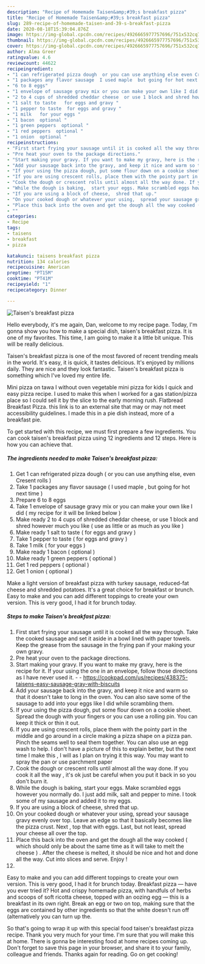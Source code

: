 ```yaml
---
description: "Recipe of Homemade Taisen&amp;#39;s breakfast pizza"
title: "Recipe of Homemade Taisen&amp;#39;s breakfast pizza"
slug: 289-recipe-of-homemade-taisen-and-39-s-breakfast-pizza
date: 2020-08-18T15:39:04.876Z
image: https://img-global.cpcdn.com/recipes/4926665977757696/751x532cq70/taisens-breakfast-pizza-recipe-main-photo.jpg
thumbnail: https://img-global.cpcdn.com/recipes/4926665977757696/751x532cq70/taisens-breakfast-pizza-recipe-main-photo.jpg
cover: https://img-global.cpcdn.com/recipes/4926665977757696/751x532cq70/taisens-breakfast-pizza-recipe-main-photo.jpg
author: Alma Greer
ratingvalue: 4.6
reviewcount: 44622
recipeingredient:
- "1 can refrigerated pizza dough  or you can use anything else even Cresent rolls "
- "1 packages any flavor sausage  I used maple  but going for hot next time "
- "6 to 8 eggs"
- "1 envelope of sausage gravy mix or you can make your own like I did  my recipe for it will be linked below "
- "2 to 4 cups of shredded cheddar cheese  or use 1 block and shred however much you like   use as little or as much as you like "
- "1 salt to taste   for eggs and gravy "
- "1 pepper to taste  for eggs and gravy "
- "1 milk   for your eggs "
- "1 bacon  optional "
- "1 green peppers  optional "
- "1 red peppers  optional "
- "1 onion  optional "
recipeinstructions:
- "First start frying your sausage until it is cooked all the way through. Take the cooked sausage and set it aside in a bowl lined with paper towels. Keep the grease from the sausage in the frying pan if your making your own gravy."
- "Pre heat your oven to the package directions."
- "Start making your gravy. If you want to make my gravy, here is the recipe for it. If your using the one in an envelope, follow those directions as I have never used it.  https://cookpad.com/us/recipes/438375-taisens-easy-sausage-gray-with-biscuits"
- "Add your sausage back into the gravy, and keep it nice and warm so that it doesn&#39;t take to long in the oven. You can also save some of the sausage to add into your eggs like I did while scrambling them."
- "If your using the pizza dough, put some flour down on a cookie sheet. Spread the dough with your fingers or you can use a rolling pin. You can keep it thick or thin it out."
- "If you are using crescent rolls, place them with the pointy part in the middle and go around in a circle making a pizza shape on a pizza pan. Pinch the seams well to seal them together.  You can also use an egg wash to help. I don&#39;t have a picture of this to explain better,  but the next time I make this , I will as I plan on trying it this way. You may want to spray the pan or use parchment paper"
- "Cook the dough or crescent rolls until almost all the way done. If you cook it all the way , it&#39;s ok just be careful when you put it back in so you don&#39;t burn it."
- "While the dough is baking,  start your eggs. Make scrambled eggs however you normally do. I just add milk, salt and pepper to mine. I took some of my sausage and added it to my eggs."
- "If you are using a block of cheese,  shred that up."
- "On your cooked dough or whatever your using,  spread your sausage gravy evenly over top. Leave an edge so that it basically becomes like the pizza crust.  Next , top that with eggs. Last, but not least,  spread your cheese all over the top."
- "Place this back into the oven and get the dough all the way cooked ( which should only be about the same time as it will take to melt the cheese ) . After the cheese is melted,  it should be nice and hot and done all the way.  Cut into slices and serve. Enjoy !"
- ""
categories:
- Recipe
tags:
- taisens
- breakfast
- pizza

katakunci: taisens breakfast pizza 
nutrition: 134 calories
recipecuisine: American
preptime: "PT15M"
cooktime: "PT41M"
recipeyield: "1"
recipecategory: Dinner

---
```



![Taisen&#39;s breakfast pizza](https://img-global.cpcdn.com/recipes/4926665977757696/751x532cq70/taisens-breakfast-pizza-recipe-main-photo.jpg)

Hello everybody, it's me again, Dan, welcome to my recipe page. Today, I'm gonna show you how to make a special dish, taisen&#39;s breakfast pizza. It is one of my favorites. This time, I am going to make it a little bit unique. This will be really delicious.

Taisen&#39;s breakfast pizza is one of the most favored of recent trending meals in the world. It's easy, it is quick, it tastes delicious. It's enjoyed by millions daily. They are nice and they look fantastic. Taisen&#39;s breakfast pizza is something which I've loved my entire life.

Mini pizza on tawa I without oven vegetable mini pizza for kids I quick and easy pizza recipe. I used to make this when I worked for a gas station/pizza place so I could sell it by the slice to the early morning rush. Flatbread Breakfast Pizza. this link is to an external site that may or may not meet accessibility guidelines. I made this in a pie dish instead, more of a breakfast pie.


To get started with this recipe, we must first prepare a few ingredients. You can cook taisen&#39;s breakfast pizza using 12 ingredients and 12 steps. Here is how you can achieve that.

<!--inarticleads1-->

##### The ingredients needed to make Taisen&#39;s breakfast pizza:

1. Get 1 can refrigerated pizza dough ( or you can use anything else, even Cresent rolls )
1. Take 1 packages any flavor sausage ( I used maple , but going for hot next time )
1. Prepare 6 to 8 eggs
1. Take 1 envelope of sausage gravy mix or you can make your own like I did ( my recipe for it will be linked below )
1. Make ready 2 to 4 cups of shredded cheddar cheese,  or use 1 block and shred however much you like  ( use as little or as much as you like )
1. Make ready 1 salt to taste (  for eggs and gravy )
1. Take 1 pepper to taste ( for eggs and gravy )
1. Take 1 milk (  for your eggs )
1. Make ready 1 bacon ( optional )
1. Make ready 1 green peppers ( optional )
1. Get 1 red peppers ( optional )
1. Get 1 onion ( optional )


Make a light version of breakfast pizza with turkey sausage, reduced-fat cheese and shredded potatoes. It&#39;s a great choice for breakfast or brunch. Easy to make and you can add different toppings to create your own version. This is very good, I had it for brunch today. 

<!--inarticleads2-->

##### Steps to make Taisen&#39;s breakfast pizza:

1. First start frying your sausage until it is cooked all the way through. Take the cooked sausage and set it aside in a bowl lined with paper towels. Keep the grease from the sausage in the frying pan if your making your own gravy.
1. Pre heat your oven to the package directions.
1. Start making your gravy. If you want to make my gravy, here is the recipe for it. If your using the one in an envelope, follow those directions as I have never used it. -  - https://cookpad.com/us/recipes/438375-taisens-easy-sausage-gray-with-biscuits
1. Add your sausage back into the gravy, and keep it nice and warm so that it doesn&#39;t take to long in the oven. You can also save some of the sausage to add into your eggs like I did while scrambling them.
1. If your using the pizza dough, put some flour down on a cookie sheet. Spread the dough with your fingers or you can use a rolling pin. You can keep it thick or thin it out.
1. If you are using crescent rolls, place them with the pointy part in the middle and go around in a circle making a pizza shape on a pizza pan. Pinch the seams well to seal them together.  You can also use an egg wash to help. I don&#39;t have a picture of this to explain better,  but the next time I make this , I will as I plan on trying it this way. You may want to spray the pan or use parchment paper
1. Cook the dough or crescent rolls until almost all the way done. If you cook it all the way , it&#39;s ok just be careful when you put it back in so you don&#39;t burn it.
1. While the dough is baking,  start your eggs. Make scrambled eggs however you normally do. I just add milk, salt and pepper to mine. I took some of my sausage and added it to my eggs.
1. If you are using a block of cheese,  shred that up.
1. On your cooked dough or whatever your using,  spread your sausage gravy evenly over top. Leave an edge so that it basically becomes like the pizza crust.  Next , top that with eggs. Last, but not least,  spread your cheese all over the top.
1. Place this back into the oven and get the dough all the way cooked ( which should only be about the same time as it will take to melt the cheese ) . After the cheese is melted,  it should be nice and hot and done all the way.  Cut into slices and serve. Enjoy !
1. 


Easy to make and you can add different toppings to create your own version. This is very good, I had it for brunch today. Breakfast pizza — have you ever tried it? Hot and crispy homemade pizza, with handfuls of herbs and scoops of soft ricotta cheese, topped with an oozing egg — this is a breakfast in its own right. Break an egg or two on top, making sure that the eggs are contained by other ingredients so that the white doesn&#39;t run off (alternatively you can turn up the. 

So that's going to wrap it up with this special food taisen&#39;s breakfast pizza recipe. Thank you very much for your time. I'm sure that you will make this at home. There is gonna be interesting food at home recipes coming up. Don't forget to save this page in your browser, and share it to your family, colleague and friends. Thanks again for reading. Go on get cooking!
